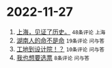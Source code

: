 # 2022-11-27

1. [上海，见证了历史。](https://www.v2ex.com/t/898212) `48条评论` `上海`
1. [湖南人的命不是命](https://www.v2ex.com/t/898209) `19条评论` `问与答`
1. [工地到设计院！？](https://www.v2ex.com/t/898204) `10条评论` `问与答`
1. [我也想要选票](https://www.v2ex.com/t/898218) `8条评论` `问与答`
